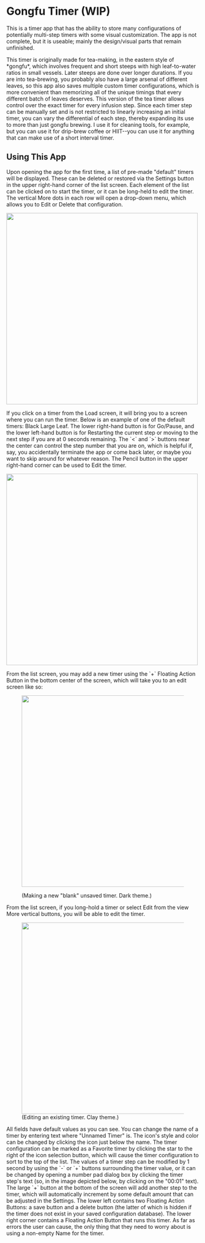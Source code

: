 # Gongfu Timer (WIP)
<p>This is a timer app that has the ability to store many configurations of potentially multi-step timers with some visual customization. The app is not complete, but it is useable; mainly the design/visual parts that remain unfinished.</p>
<p>This timer is originally made for tea-making, in the eastern style of *gongfu*, which involves frequent and short steeps with high leaf-to-water ratios in small vessels. Later steeps are done over longer durations. If you are into tea-brewing, you probably also have a large arsenal of different leaves, so this app also saves multiple custom timer configurations, which is more convenient than memorizing all of the unique timings that every different batch of leaves deserves. This version of the tea timer allows control over the exact timer for every infusion step. Since each timer step can be manually set and is not restricted to linearly increasing an initial timer, you can vary the differential of each step, thereby expanding its use to more than just gongfu brewing. I use it for cleaning tools, for example, but you can use it for drip-brew coffee or HIIT--you can use it for anything that can make use of a short interval timer.</p>

## Using This App
<p>Upon opening the app for the first time, a list of pre-made "default" timers will be displayed. These can be deleted or restored via the Settings button in the upper right-hand corner of the list screen. Each element of the list can be clicked on to start the timer, or it can be long-held to edit the timer. The vertical More dots in each row will open a drop-down menu, which allows you to Edit or Delete that configuration.</p>

<img src="https://github.com/raechiang/Personal/blob/master/2019-06/GongfuTimer/Screenshots/ss00_load.png" width="500">

<p>If you click on a timer from the Load screen, it will bring you to a screen where you can run the timer. Below is an example of one of the default timers: Black Large Leaf. The lower right-hand button is for Go/Pause, and the lower left-hand button is for Restarting the current step or moving to the next step if you are at 0 seconds remaining. The `<` and `>` buttons near the center can control the step number that you are on, which is helpful if, say, you accidentally terminate the app or come back later, or maybe you want to skip around for whatever reason. The Pencil button in the upper right-hand corner can be used to Edit the timer.</p>

<img src="https://github.com/raechiang/Personal/blob/master/2019-06/GongfuTimer/Screenshots/ss09_run_timer.png" width="500">

<p>From the list screen, you may add a new timer using the `+` Floating Action Button in the bottom center of the screen, which will take you to an edit screen like so:</p>

<figure>
  <img src="https://github.com/raechiang/Personal/blob/master/2019-06/GongfuTimer/Screenshots/ss02_save_new.png" width="500">
  <figcaption><p>(Making a new "blank" unsaved timer. Dark theme.)</p></figcaption>
</figure>

<p>From the list screen, if you long-hold a timer or select Edit from the view More vertical buttons, you will be able to edit the timer.</p>

<p><figure>
  <img src="https://github.com/raechiang/Personal/blob/master/2019-06/GongfuTimer/Screenshots/ss01_save_existing.png" width="500">
  <figcaption>(Editing an existing timer. Clay theme.)</figcaption>
</figure></p>

<p>All fields have default values as you can see. You can change the name of a timer by entering text where "Unnamed Timer" is. The icon's style and color can be changed by clicking the icon just below the name. The timer configuration can be marked as a Favorite timer by clicking the star to the right of the icon selection button, which will cause the timer configuration to sort to the top of the list. The values of a timer step can be modified by 1 second by using the `-` or `+` buttons surrounding the timer value, or it can be changed by opening a number pad dialog box by clicking the timer step's text (so, in the image depicted below, by clicking on the "00:01" text). The large `+` button at the bottom of the screen will add another step to the timer, which will automatically increment by some default amount that can be adjusted in the Settings. The lower left contains two Floating Action Buttons: a save button and a delete button (the latter of which is hidden if the timer does not exist in your saved configuration database). The lower right corner contains a Floating Action Button that runs this timer. As far as errors the user can cause, the only thing that they need to worry about is using a non-empty Name for the timer.</p>

